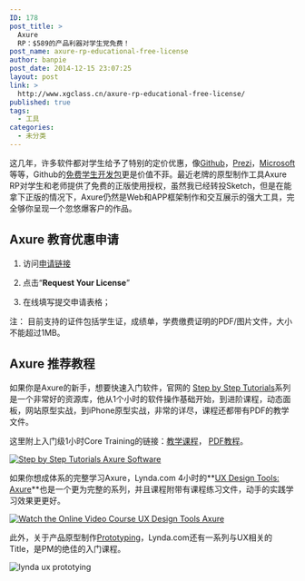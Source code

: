 ```yaml
---
ID: 178
post_title: >
  Axure
  RP：$589的产品利器对学生党免费！
post_name: axure-rp-educational-free-license
author: banpie
post_date: 2014-12-15 23:07:25
layout: post
link: >
  http://www.xgclass.cn/axure-rp-educational-free-license/
published: true
tags:
  - 工具
categories:
  - 未分类
---
```

这几年，许多软件都对学生给予了特别的定价优惠，像[Github][1]，[Prezi][2]，[Microsoft][3]等等，Github的[免费学生开发包][4]更是价值不菲。最近老牌的原型制作工具Axure RP对学生和老师提供了免费的正版使用授权，虽然我已经转投Sketch，但是在能拿下正版的情况下，Axure仍然是Web和APP框架制作和交互展示的强大工具，完全够你呈现一个忽悠爆客户的作品。

## Axure 教育优惠申请

1.  访问[申请链接][5]

2.  点击“**Request Your License**”

3.  在线填写提交申请表格；

注： 目前支持的证件包括学生证，成绩单，学费缴费证明的PDF/图片文件，大小不能超过1MB。

## Axure 推荐教程

如果你是Axure的新手，想要快速入门软件，官网的 [Step by Step Tutorials][6]系列是一个非常好的资源库，他从1个小时的软件操作基础开始，到进阶课程，动态面板，网站原型实战，到iPhone原型实战，非常的详尽，课程还都带有PDF的教学文件。

这里附上入门级1小时Core Training的链接：[教学课程][7]， [PDF教程][8]。

[![Step by Step Tutorials   Axure Software][9]][10]

如果你想成体系的完整学习Axure，Lynda.com 4小时的**[UX Design Tools: Axure][11]**也是一个更为完整的系列，并且课程附带有课程练习文件，动手的实践学习效果更更好。

[![Watch the Online Video Course UX Design Tools  Axure][12]][13]

此外，关于产品原型制作[Prototyping][14]，Lynda.com还有一系列与UX相关的Title，是PM的绝佳的入门课程。

![lynda ux prototying][15]

 [1]: https://education.github.com/
 [2]: http://prezi.com/pricing-8/edu/
 [3]: http://products.office.com/en-us/student/office-in-education
 [4]: https://education.github.com/pack/
 [5]: http://us6.campaign-archive2.com/?u=2491cf4a7299d18cd6b34c53d&id=56fabb2321&e=dde0e6327b
 [6]: http://www.axure.com/tutorials
 [7]: http://www.axure.com/learn/core/getting-started
 [8]: http://d3g1p8ush40lh4.cloudfront.net/Tutorials/v7/AxureCoreTraining.pdf
 [9]: http://7arnhx.com1.z0.glb.clouddn.com/wp-content/uploads/2014/12/Step-by-Step-Tutorials-Axure-Software-600x549.png
 [10]: http://7arnhx.com1.z0.glb.clouddn.com/wp-content/uploads/2014/12/Step-by-Step-Tutorials-Axure-Software.png
 [11]: http://www.lynda.com/Web-User-Experience-tutorials/UX-Design-Tools-Axure/157028-2.html
 [12]: http://7arnhx.com1.z0.glb.clouddn.com/wp-content/uploads/2014/12/Watch-the-Online-Video-Course-UX-Design-Tools-Axure-311x600.png
 [13]: http://7arnhx.com1.z0.glb.clouddn.com/wp-content/uploads/2014/12/Watch-the-Online-Video-Course-UX-Design-Tools-Axure.png
 [14]: http://www.lynda.com/Prototyping-training-tutorials/95-0.html
 [15]: http://7arnhx.com1.z0.glb.clouddn.com/wp-content/uploads/2014/12/lynda-ux-prototying-488x600.png